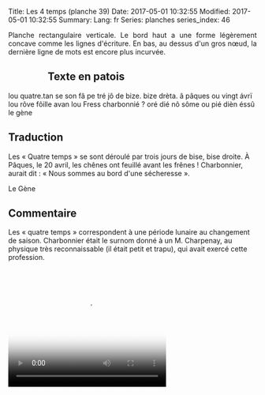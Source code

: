 Title: Les 4 temps (planche 39)
Date: 2017-05-01 10:32:55
Modified: 2017-05-01 10:32:55
Summary: 
Lang: fr
Series: planches
series_index: 46


<p style="text-align:justify;">Planche rectangulaire verticale. Le
bord haut a une forme légèrement concave comme les lignes d'écriture.
En bas, au dessus d'un gros nœud, la dernière ligne de mots est encore
plus incurvée.  </p>

<figure class="image-block" style="float: left;">
  <img alt="" src="{static}/images/planche_39.png">
  <figcaption style="max-width: 208px"></figcaption>
</figure>

## Texte en patois

lou quatre.tan se son fâ pe tré jô de bize. bize drèta. â pâques ou
vingt ávrï lou rôve fôille avan lou Fress charbonnié ?  oré dié nô
sôme ou pié dièn éssû le gène

## Traduction

Les « Quatre temps » se sont déroulé par trois jours de bise, bise
droite. À Pâques, le 20 avril, les chênes ont feuillé avant les
frênes ! Charbonnier, aurait dit : « Nous sommes au bord d'une
sécheresse ».

Le Gène

## Commentaire

Les « quatre temps » correspondent à une période lunaire au changement
de saison.  Charbonnier était le surnom donné à un M. Charpenay, au
physique très reconnaissable (il était petit et trapu), qui avait
exercé cette profession.

<video width="320" height="240" controls
  poster="{static}/images/thumbnails/video_39-3.jpg">
  <source src="https://d1njpgd0ygatdn.cloudfront.net/video_39-3.mp4" type="video/mp4">
</video>
